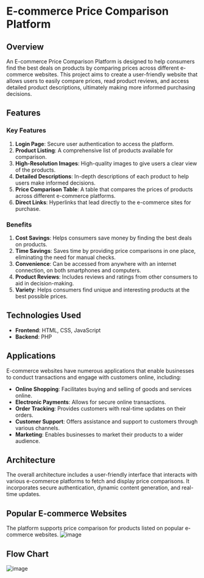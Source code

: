 # E-commerce Price Comparison Platform

## Overview

An E-commerce Price Comparison Platform is designed to help consumers find the best deals on products by comparing prices across different e-commerce websites. This project aims to create a user-friendly website that allows users to easily compare prices, read product reviews, and access detailed product descriptions, ultimately making more informed purchasing decisions.

## Features

### Key Features

1. **Login Page**: Secure user authentication to access the platform.
2. **Product Listing**: A comprehensive list of products available for comparison.
3. **High-Resolution Images**: High-quality images to give users a clear view of the products.
4. **Detailed Descriptions**: In-depth descriptions of each product to help users make informed decisions.
5. **Price Comparison Table**: A table that compares the prices of products across different e-commerce platforms.
6. **Direct Links**: Hyperlinks that lead directly to the e-commerce sites for purchase.

### Benefits

1. **Cost Savings**: Helps consumers save money by finding the best deals on products.
2. **Time Savings**: Saves time by providing price comparisons in one place, eliminating the need for manual checks.
3. **Convenience**: Can be accessed from anywhere with an internet connection, on both smartphones and computers.
4. **Product Reviews**: Includes reviews and ratings from other consumers to aid in decision-making.
5. **Variety**: Helps consumers find unique and interesting products at the best possible prices.

## Technologies Used

- **Frontend**: HTML, CSS, JavaScript
- **Backend**: PHP

## Applications

E-commerce websites have numerous applications that enable businesses to conduct transactions and engage with customers online, including:

- **Online Shopping**: Facilitates buying and selling of goods and services online.
- **Electronic Payments**: Allows for secure online transactions.
- **Order Tracking**: Provides customers with real-time updates on their orders.
- **Customer Support**: Offers assistance and support to customers through various channels.
- **Marketing**: Enables businesses to market their products to a wider audience.

## Architecture

The overall architecture includes a user-friendly interface that interacts with various e-commerce platforms to fetch and display price comparisons. It incorporates secure authentication, dynamic content generation, and real-time updates.

## Popular E-commerce Websites

The platform supports price comparison for products listed on popular e-commerce websites.
![image](https://github.com/Harshit-Dhundale/E-commerce-Price-Comparison-Platform/assets/120770433/13bcff41-2f09-471c-b49d-d48d1db1f1bd)



## Flow Chart

![image](https://github.com/Harshit-Dhundale/E-commerce-Price-Comparison-Platform/assets/120770433/dda2714f-6587-4493-a4d6-3972e8b347a4)




